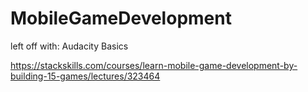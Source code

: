 # MobileGameDevelopment

left off with: Audacity Basics

https://stackskills.com/courses/learn-mobile-game-development-by-building-15-games/lectures/323464

